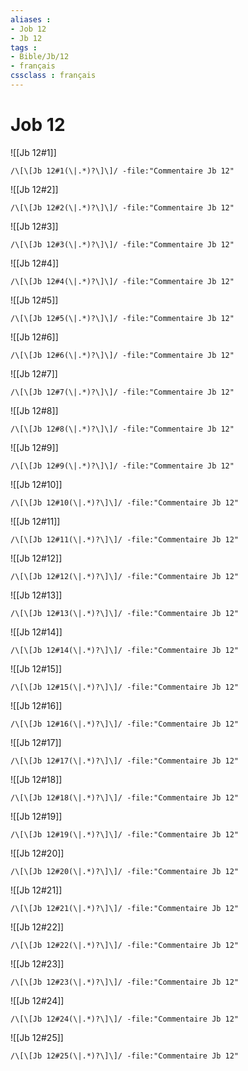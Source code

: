 ```yaml
---
aliases : 
- Job 12
- Jb 12
tags : 
- Bible/Jb/12
- français
cssclass : français
---
```


# Job 12

![[Jb 12#1]]

```query
/\[\[Jb 12#1(\|.*)?\]\]/ -file:"Commentaire Jb 12"
```

![[Jb 12#2]]

```query
/\[\[Jb 12#2(\|.*)?\]\]/ -file:"Commentaire Jb 12"
```

![[Jb 12#3]]

```query
/\[\[Jb 12#3(\|.*)?\]\]/ -file:"Commentaire Jb 12"
```

![[Jb 12#4]]

```query
/\[\[Jb 12#4(\|.*)?\]\]/ -file:"Commentaire Jb 12"
```

![[Jb 12#5]]

```query
/\[\[Jb 12#5(\|.*)?\]\]/ -file:"Commentaire Jb 12"
```

![[Jb 12#6]]

```query
/\[\[Jb 12#6(\|.*)?\]\]/ -file:"Commentaire Jb 12"
```

![[Jb 12#7]]

```query
/\[\[Jb 12#7(\|.*)?\]\]/ -file:"Commentaire Jb 12"
```

![[Jb 12#8]]

```query
/\[\[Jb 12#8(\|.*)?\]\]/ -file:"Commentaire Jb 12"
```

![[Jb 12#9]]

```query
/\[\[Jb 12#9(\|.*)?\]\]/ -file:"Commentaire Jb 12"
```

![[Jb 12#10]]

```query
/\[\[Jb 12#10(\|.*)?\]\]/ -file:"Commentaire Jb 12"
```

![[Jb 12#11]]

```query
/\[\[Jb 12#11(\|.*)?\]\]/ -file:"Commentaire Jb 12"
```

![[Jb 12#12]]

```query
/\[\[Jb 12#12(\|.*)?\]\]/ -file:"Commentaire Jb 12"
```

![[Jb 12#13]]

```query
/\[\[Jb 12#13(\|.*)?\]\]/ -file:"Commentaire Jb 12"
```

![[Jb 12#14]]

```query
/\[\[Jb 12#14(\|.*)?\]\]/ -file:"Commentaire Jb 12"
```

![[Jb 12#15]]

```query
/\[\[Jb 12#15(\|.*)?\]\]/ -file:"Commentaire Jb 12"
```

![[Jb 12#16]]

```query
/\[\[Jb 12#16(\|.*)?\]\]/ -file:"Commentaire Jb 12"
```

![[Jb 12#17]]

```query
/\[\[Jb 12#17(\|.*)?\]\]/ -file:"Commentaire Jb 12"
```

![[Jb 12#18]]

```query
/\[\[Jb 12#18(\|.*)?\]\]/ -file:"Commentaire Jb 12"
```

![[Jb 12#19]]

```query
/\[\[Jb 12#19(\|.*)?\]\]/ -file:"Commentaire Jb 12"
```

![[Jb 12#20]]

```query
/\[\[Jb 12#20(\|.*)?\]\]/ -file:"Commentaire Jb 12"
```

![[Jb 12#21]]

```query
/\[\[Jb 12#21(\|.*)?\]\]/ -file:"Commentaire Jb 12"
```

![[Jb 12#22]]

```query
/\[\[Jb 12#22(\|.*)?\]\]/ -file:"Commentaire Jb 12"
```

![[Jb 12#23]]

```query
/\[\[Jb 12#23(\|.*)?\]\]/ -file:"Commentaire Jb 12"
```

![[Jb 12#24]]

```query
/\[\[Jb 12#24(\|.*)?\]\]/ -file:"Commentaire Jb 12"
```

![[Jb 12#25]]

```query
/\[\[Jb 12#25(\|.*)?\]\]/ -file:"Commentaire Jb 12"
```

